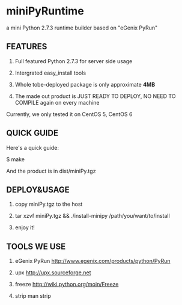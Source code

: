 miniPyRuntime
=============

a mini Python 2.7.3 runtime builder based on "eGenix PyRun"


FEATURES
--------

1. Full featured Python 2.7.3 for server side usage

2. Intergrated easy_install tools

3. Whole tobe-deployed package is only approximate **4MB**

4. The made out product is JUST READY TO DEPLOY, NO NEED TO COMPILE again on every machine

Currently, we only tested it on CentOS 5, CentOS 6


QUICK GUIDE
-----------

Here's a quick guide:

$ make

And the product is in dist/miniPy.tgz


DEPLOY&USAGE
------------

1. copy miniPy.tgz to the host 

2. tar xzvf miniPy.tgz && ./install-minipy  /path/you/want/to/install

3. enjoy it!


TOOLS WE USE
------------

1. eGenix PyRun http://www.egenix.com/products/python/PyRun

2. upx          http://upx.sourceforge.net

3. freeze       http://wiki.python.org/moin/Freeze

4. strip        man strip
